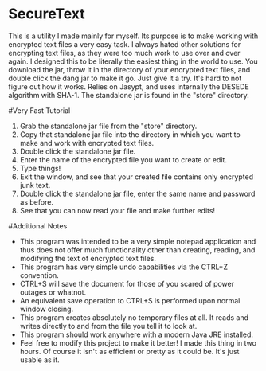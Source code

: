 # SecureText
This is a utility I made mainly for myself. Its purpose is to make working with encrypted text files a very easy task. I always hated other solutions for encrypting text files, as they were too much work to use over and over again. I designed this to be literally the easiest thing in the world to use. You download the jar, throw it in the directory of your encrypted text files, and double click the dang jar to make it go. Just give it a try. It's hard to not figure out how it works. Relies on Jasypt, and uses internally the DESEDE algorithm with SHA-1. The standalone jar is found in the "store" directory.

#Very Fast Tutorial
1. Grab the standalone jar file from the "store" directory.
2. Copy that standalone jar file into the directory in which you want to make and work with encrypted text files.
3. Double click the standalone jar file.
4. Enter the name of the encrypted file you want to create or edit.
5. Type things!
6. Exit the window, and see that your created file contains only encrypted junk text.
7. Double click the standalone jar file, enter the same name and password as before.
8. See that you can now read your file and make further edits!

#Additional Notes
- This program was intended to be a very simple notepad application and thus does not offer much functionality other than creating, reading, and modifying the text of encrypted text files.
- This program has very simple undo capabilities via the CTRL+Z convention.
- CTRL+S will save the document for those of you scared of power outages or whatnot.
- An equivalent save operation to CTRL+S is performed upon normal window closing.
- This program creates absolutely no temporary files at all. It reads and writes directly to and from the file you tell it to look at.
- This program should work anywhere with a modern Java JRE installed.
- Feel free to modify this project to make it better! I made this thing in two hours. Of course it isn't as efficient or pretty as it could be. It's just usable as it.
